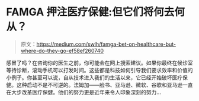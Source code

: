# FAMGA 押注医疗保健:但它们将何去何从？

> 原文：<https://medium.com/swlh/famga-bet-on-healthcare-but-where-do-they-go-ef58ef260740>

感冒了吗？在咨询你的医生之前，你可能会在网上搜索建议。如果你最终在候诊室等待诊断，滚动手机可以打发时间。这些都是科技如何引导我们要求效率和价值的小例子。你甚至可以说，自从技术进入我们的生活以来，它已经开始破坏医疗保健。这种启动不是不可逆的。法姆加——脸书、亚马逊、微软、谷歌和亚马逊一直在大步改革医疗保健。他们的努力更是近年来令人印象深刻的努力…